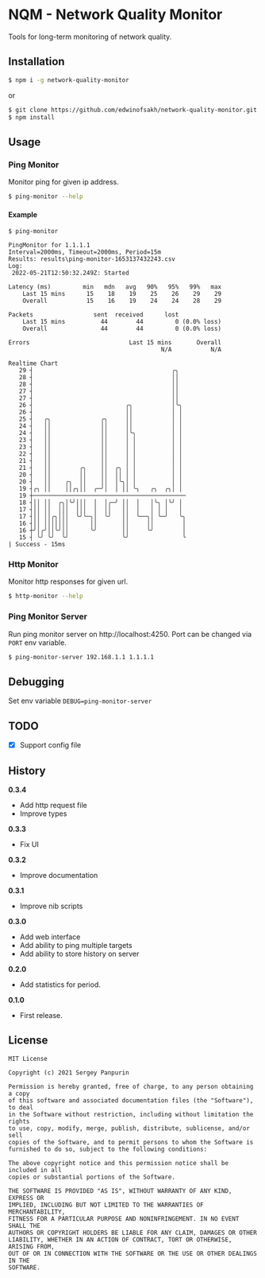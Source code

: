 # NQM - Network Quality Monitor

Tools for long-term monitoring of network quality.

## Installation

```bash
$ npm i -g network-quality-monitor
```

or

```bash
$ git clone https://github.com/edwinofsakh/network-quality-monitor.git
$ npm install
```

## Usage

### Ping Monitor

Monitor ping for given ip address.

```bash
$ ping-monitor --help
```

#### Example

```text
$ ping-monitor

PingMonitor for 1.1.1.1
Interval=2000ms, Timeout=2000ms, Period=15m
Results: results\ping-monitor-1653137432243.csv
Log:
 2022-05-21T12:50:32.249Z: Started

Latency (ms)         min   mdn   avg   90%   95%   99%   max
    Last 15 mins      15    18    19    25    26    29    29
    Overall           15    16    19    24    24    28    29

Packets                 sent  received      lost
    Last 15 mins          44        44         0 (0.0% loss)
    Overall               44        44         0 (0.0% loss)

Errors                            Last 15 mins       Overall
                                           N/A           N/A

Realtime Chart
   29 ┤                                       ╭╮
   28 ┤                                       ││
   28 ┤                                       ││
   27 ┤                                       ││
   27 ┤                                       ││
   26 ┤                          ╭╮           │╰╮
   26 ┤                          ││           │ │
   25 ┤   ╭╮              ╭╮     ││           │ │
   24 ┤   ││              ││     ││           │ │
   24 ┤   ││              ││     │╰╮          │ │
   23 ┤   ││              ││     │ │          │ │
   23 ┤   ││              ││     │ │          │ │
   22 ┤   ││              ││     │ │          │ │
   21 ┤   ││              ││     │ │          │ │
   21 ┤   ││        ╭╮    ││  ╭╮ │ │          │ │
   20 ┤   ││        ││    ││  ││ │ │          │ │
   20 ┤   ││    ╭╮  ││    ││  │╰╮│ │          │ │
   19 ┤╭╮ ││    ││╭╮││  ╭─╯│  │ ││ ╰╮   ╭╮  ╭╮│ │
   19 ┼───────────────────────────────────────────
   18 ┤││ ││  ╭╮│╰╯│││  │  │╭─╯ ││  │   │╰╮ │╰╯ │
   17 ┤││ ││  │││  │││  │  ││   ││  │   │ │ │   │
   17 ┤││ ││╭╮│││  ╰╯╰─╮│  ╰╯   ││  ╰──╮│ ╰─╯   ╰╮
   16 ┤││ │││││││      ││       ││     ││        │
   16 ┼╯│╭╯││╰╯││      ╰╯       ││     ╰╯        │
   15 ┤ ╰╯ ╰╯  ╰╯               ╰╯               ╰
| Success - 15ms
```

### Http Monitor

Monitor http responses for given url.

```bash
$ http-monitor --help
```

### Ping Monitor Server

Run ping monitor server on http://localhost:4250.
Port can be changed via `PORT` env variable.

```bash
$ ping-monitor-server 192.168.1.1 1.1.1.1
```

## Debugging

Set env variable `DEBUG=ping-monitor-server`

## TODO

- [x] Support config file

## History

**0.3.4**

- Add http request file
- Improve types

**0.3.3**

- Fix UI

**0.3.2**

- Improve documentation

**0.3.1**

- Improve nib scripts

**0.3.0**

- Add web interface
- Add ability to ping multiple targets
- Add ability to store history on server

**0.2.0**

- Add statistics for period.

**0.1.0**

- First release.

## License

```
MIT License

Copyright (c) 2021 Sergey Panpurin

Permission is hereby granted, free of charge, to any person obtaining a copy
of this software and associated documentation files (the "Software"), to deal
in the Software without restriction, including without limitation the rights
to use, copy, modify, merge, publish, distribute, sublicense, and/or sell
copies of the Software, and to permit persons to whom the Software is
furnished to do so, subject to the following conditions:

The above copyright notice and this permission notice shall be included in all
copies or substantial portions of the Software.

THE SOFTWARE IS PROVIDED "AS IS", WITHOUT WARRANTY OF ANY KIND, EXPRESS OR
IMPLIED, INCLUDING BUT NOT LIMITED TO THE WARRANTIES OF MERCHANTABILITY,
FITNESS FOR A PARTICULAR PURPOSE AND NONINFRINGEMENT. IN NO EVENT SHALL THE
AUTHORS OR COPYRIGHT HOLDERS BE LIABLE FOR ANY CLAIM, DAMAGES OR OTHER
LIABILITY, WHETHER IN AN ACTION OF CONTRACT, TORT OR OTHERWISE, ARISING FROM,
OUT OF OR IN CONNECTION WITH THE SOFTWARE OR THE USE OR OTHER DEALINGS IN THE
SOFTWARE.
```
